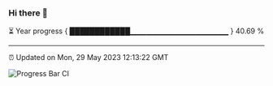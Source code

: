 ### Hi there 👋

⏳ Year progress { ████████████▁▁▁▁▁▁▁▁▁▁▁▁▁▁▁▁▁▁ } 40.69 %

---

⏰ Updated on Mon, 29 May 2023 12:13:22 GMT

![Progress Bar CI](https://github.com/Shyam-Makwana/GitHub-Actions-Demo/workflows/Progress%20Bar%20CI/badge.svg)
